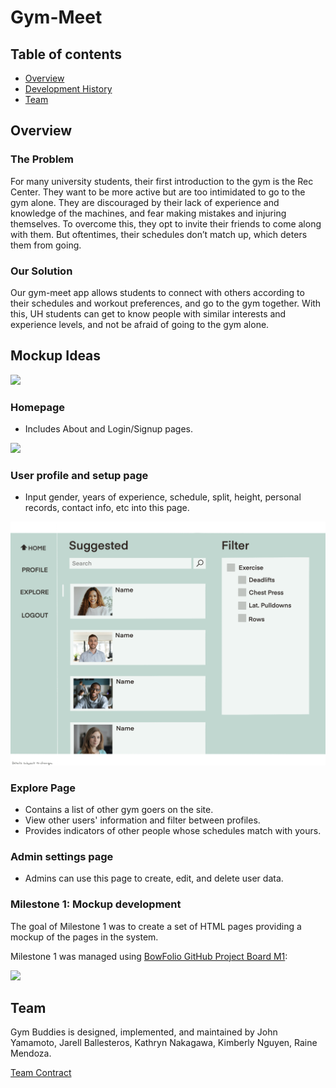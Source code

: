 # Gym-Meet

## Table of contents

* [Overview](#overview)
* [Development History](#development-history)
* [Team](#team)


## Overview

### The Problem
For many university students, their first introduction to the gym is the Rec Center. They want to be more active but are too intimidated to go to the gym alone. They are discouraged by their lack of experience and knowledge of the machines, and fear making mistakes and injuring themselves. To overcome this, they opt to invite their friends to come along with them. But oftentimes, their schedules don’t match up, which deters them from going.

### Our Solution
Our gym-meet app allows students to connect with others according to their schedules and workout preferences, and go to the gym together. With this, UH students can get to know people with similar interests and experience levels, and not be afraid of going to the gym alone.

## Mockup Ideas

![](images/signin-page.png)
### Homepage
* Includes About and Login/Signup pages.

![](images/signup-page.png)
### User profile and setup page
* Input gender, years of experience, schedule, split, height, personal records, contact info, etc into this page.

![](images/explore-page.png)
### Explore Page
* Contains a list of other gym goers on the site.
* View other users' information and filter between profiles.
* Provides indicators of other people whose schedules match with yours. 

### Admin settings page
* Admins can use this page to create, edit, and delete user data.

### Milestone 1: Mockup development

The goal of Milestone 1 was to create a set of HTML pages providing a mockup of the pages in the system.

Milestone 1 was managed using [BowFolio GitHub Project Board M1](https://github.com/bowfolios/bowfolios/projects/1):

![](images/project-board-1.png)

## Team

Gym Buddies is designed, implemented, and maintained by John Yamamoto, Jarell Ballesteros, Kathryn Nakagawa, Kimberly Nguyen, Raine Mendoza.

[Team Contract](https://docs.google.com/document/d/1vLohLOMnnn7a7mI3A0naIYsxXPSLakaRsPm0aQS7NiY/edit?tab=t.0)
